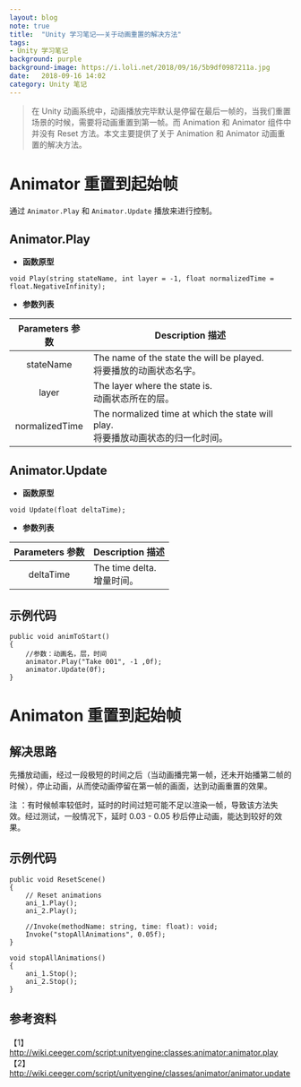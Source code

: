 ```yaml
---
layout: blog  
note: true  
title:  "Unity 学习笔记——关于动画重置的解决方法"  
tags:  
- Unity 学习笔记  
background: purple  
background-image: https://i.loli.net/2018/09/16/5b9df0987211a.jpg
date:   2018-09-16 14:02   
category: Unity 笔记
---
```


>在 Unity 动画系统中，动画播放完毕默认是停留在最后一帧的，当我们重置场景的时候，需要将动画重置到第一帧。而 Animation 和 Animator 组件中并没有 Reset 方法。本文主要提供了关于 Animation 和 Animator 动画重置的解决方法。

# Animator 重置到起始帧
通过 `Animator.Play` 和 `Animator.Update` 播放来进行控制。

## Animator.Play

* **函数原型**
```
void Play(string stateName, int layer = -1, float normalizedTime = float.NegativeInfinity);
```
* **参数列表**

Parameters 参数 | Description 描述
:-: | ---
stateName |The name of the state the will be played.<br>将要播放的动画状态名字。
layer | The layer where the state is.<br>动画状态所在的层。
normalizedTime | The normalized time at which the state will play.<br>将要播放动画状态的归一化时间。

## Animator.Update

* **函数原型**
```
void Update(float deltaTime);
```
* **参数列表**

Parameters 参数 | Description 描述
:-: | ---
deltaTime |The time delta. <br>增量时间。

## 示例代码
```
public void animToStart()
{
    //参数：动画名，层，时间
    animator.Play("Take 001", -1 ,0f);
    animator.Update(0f);
}
```

# Animaton 重置到起始帧

## 解决思路
先播放动画，经过一段极短的时间之后（当动画播完第一帧，还未开始播第二帧的时候），停止动画，从而使动画停留在第一帧的画面，达到动画重置的效果。

注 ：有时候帧率较低时，延时的时间过短可能不足以渲染一帧，导致该方法失效。经过测试，一般情况下，延时 0.03 - 0.05 秒后停止动画，能达到较好的效果。

## 示例代码

```
public void ResetScene()
{
    // Reset animations
    ani_1.Play();
    ani_2.Play();
    
    //Invoke(methodName: string, time: float): void;
    Invoke("stopAllAnimations", 0.05f);   
}

void stopAllAnimations()
{
    ani_1.Stop();
    ani_2.Stop();
}
```

## 参考资料
【1】http://wiki.ceeger.com/script:unityengine:classes:animator:animator.play  
【2】http://wiki.ceeger.com/script/unityengine/classes/animator/animator.update